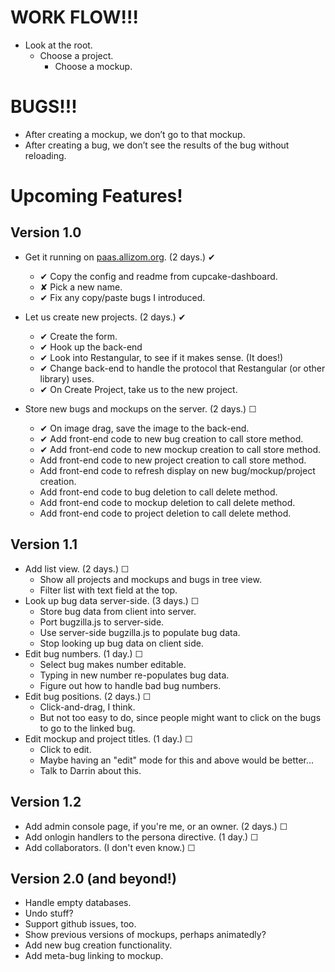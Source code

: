 WORK FLOW!!!
============

* Look at the root.
    * Choose a project.
        * Choose a mockup.


BUGS!!!
=======

* After creating a mockup, we don’t go to that mockup.
* After creating a bug, we don’t see the results of the bug without reloading.

Upcoming Features!
==================

## Version 1.0 ##

* Get it running on [paas.allizom.org](https://foxograph.paas.allizom.org/).
  (2 days.) ✔
    * ✔ Copy the config and readme from cupcake-dashboard.
    * ✘ Pick a new name.
    * ✔ Fix any copy/paste bugs I introduced.

* Let us create new projects.
  (2 days.) ✔
    * ✔ Create the form.
    * ✔ Hook up the back-end
    * ✔ Look into Restangular, to see if it makes sense. (It does!)
    * ✔ Change back-end to handle the protocol that Restangular (or other library) uses.
    * ✔ On Create Project, take us to the new project.

* Store new bugs and mockups on the server.
  (2 days.) ☐
    * ✔ On image drag, save the image to the back-end.
    * ✔ Add front-end code to new bug creation to call store method.
    * ✔ Add front-end code to new mockup creation to call store method.
    * Add front-end code to new project creation to call store method.
    * Add front-end code to refresh display on new bug/mockup/project creation.
    * Add front-end code to bug deletion to call delete method.
    * Add front-end code to mockup deletion to call delete method.
    * Add front-end code to project deletion to call delete method.

## Version 1.1 ##

* Add list view.
  (2 days.) ☐
    * Show all projects and mockups and bugs in tree view.
    * Filter list with text field at the top.
* Look up bug data server-side.
  (3 days.) ☐
    * Store bug data from client into server.
    * Port bugzilla.js to server-side.
    * Use server-side bugzilla.js to populate bug data.
    * Stop looking up bug data on client side.
* Edit bug numbers.
  (1 day.) ☐
    * Select bug makes number editable.
    * Typing in new number re-populates bug data.
    * Figure out how to handle bad bug numbers.
* Edit bug positions.
  (2 days.) ☐
    * Click-and-drag, I think.
    * But not too easy to do, since people might want to click on the bugs to go to the linked bug.
* Edit mockup and project titles.
  (1 day.) ☐
    * Click to edit.
    * Maybe having an "edit" mode for this and above would be better…
    * Talk to Darrin about this.

## Version 1.2 ##

* Add admin console page, if you're me, or an owner.
  (2 days.) ☐
* Add onlogin handlers to the persona directive.
  (1 day.) ☐
* Add collaborators.
  (I don't even know.) ☐

## Version 2.0 (and beyond!) ##

* Handle empty databases.
* Undo stuff?
* Support github issues, too.
* Show previous versions of mockups, perhaps animatedly?
* Add new bug creation functionality.
* Add meta-bug linking to mockup.